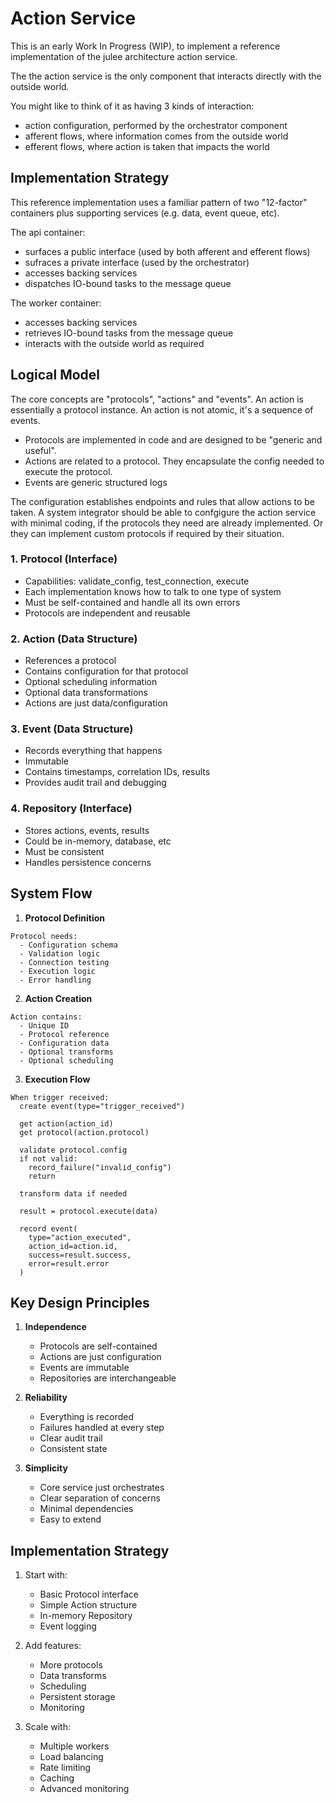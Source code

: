 # Action Service

This is an early Work In Progress (WIP),
to implement a reference implementation
of the julee architecture action service.

The the action service is the only component
that interacts directly with the outside world.

You might like to think of it as having 3 kinds of interaction:
- action configuration, performed by the orchestrator component
- afferent flows, where information comes from the outside world
- efferent flows, where action is taken that impacts the world

## Implementation Strategy

This reference implementation uses a familiar pattern
of two "12-factor" containers plus supporting services
(e.g. data, event queue, etc).

The api container:
- surfaces a public interface (used by both afferent and efferent flows)
- sufraces a private interface (used by the orchestrator)
- accesses backing services
- dispatches IO-bound tasks to the message queue

The worker container:
- accesses backing services
- retrieves IO-bound tasks from the message queue
- interacts with the outside world as required

## Logical Model

The core concepts are "protocols", "actions" and "events".
An action is essentially a protocol instance.
An action is not atomic, it's a sequence of events.

- Protocols are implemented in code and are designed to be "generic and useful".
- Actions are related to a protocol. They encapsulate the config needed to execute the protocol.
- Events are generic structured logs 

The configuration establishes endpoints and rules
that allow actions to be taken.
A system integrator should be able to confgigure the action service
with minimal coding, if the protocols they need are already implemented.
Or they can implement custom protocols if required by their situation.

### 1. Protocol (Interface)
- Capabilities: validate_config, test_connection, execute
- Each implementation knows how to talk to one type of system
- Must be self-contained and handle all its own errors
- Protocols are independent and reusable

### 2. Action (Data Structure)
- References a protocol
- Contains configuration for that protocol
- Optional scheduling information
- Optional data transformations
- Actions are just data/configuration

### 3. Event (Data Structure)
- Records everything that happens
- Immutable
- Contains timestamps, correlation IDs, results
- Provides audit trail and debugging

### 4. Repository (Interface)
- Stores actions, events, results
- Could be in-memory, database, etc
- Must be consistent
- Handles persistence concerns

## System Flow

1. **Protocol Definition**
```
Protocol needs:
  - Configuration schema
  - Validation logic
  - Connection testing
  - Execution logic
  - Error handling
```

2. **Action Creation**
```
Action contains:
  - Unique ID
  - Protocol reference
  - Configuration data
  - Optional transforms
  - Optional scheduling
```

3. **Execution Flow**
```
When trigger received:
  create event(type="trigger_received")
  
  get action(action_id)
  get protocol(action.protocol)
  
  validate protocol.config
  if not valid:
    record_failure("invalid_config")
    return
    
  transform data if needed
  
  result = protocol.execute(data)
  
  record event(
    type="action_executed",
    action_id=action.id,
    success=result.success,
    error=result.error
  )
```

## Key Design Principles

1. **Independence**
   - Protocols are self-contained
   - Actions are just configuration
   - Events are immutable
   - Repositories are interchangeable

2. **Reliability**
   - Everything is recorded
   - Failures handled at every step
   - Clear audit trail
   - Consistent state

3. **Simplicity**
   - Core service just orchestrates
   - Clear separation of concerns
   - Minimal dependencies
   - Easy to extend

## Implementation Strategy

1. Start with:
   - Basic Protocol interface
   - Simple Action structure
   - In-memory Repository
   - Event logging

2. Add features:
   - More protocols
   - Data transforms
   - Scheduling
   - Persistent storage
   - Monitoring

3. Scale with:
   - Multiple workers
   - Load balancing
   - Rate limiting
   - Caching
   - Advanced monitoring

